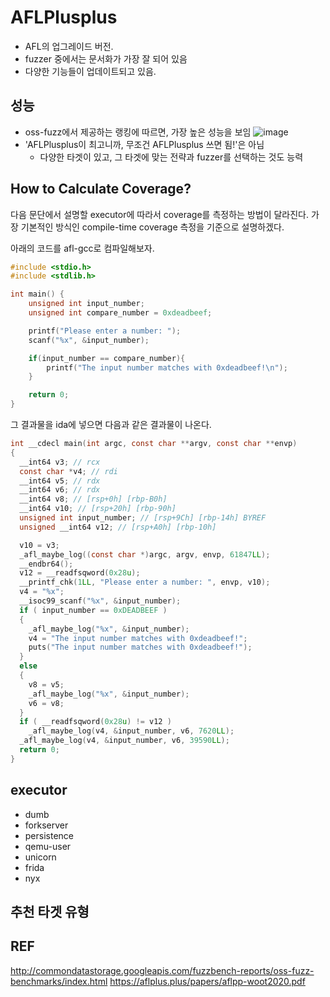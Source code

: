 # AFLPlusplus
- AFL의 업그레이드 버전. 
- fuzzer 중에서는 문서화가 가장 잘 되어 있음
- 다양한 기능들이 업데이트되고 있음.


## 성능
- oss-fuzz에서 제공하는 랭킹에 따르면, 가장 높은 성능을 보임
![image](https://github.com/JJY-sec/pwnsec-seminar/assets/64367280/c9e4cbe7-e2f1-4959-8e04-037a4edc1e0b)
- 'AFLPlusplus이 최고니까, 무조건 AFLPlusplus 쓰면 됨!'은 아님
  - 다양한 타겟이 있고, 그 타겟에 맞는 전략과 fuzzer를 선택하는 것도 능력

## How to Calculate Coverage?
다음 문단에서 설명할 executor에 따라서 coverage를 측정하는 방법이 달라진다. 가장 기본적인 방식인 compile-time coverage 측정을 기준으로 설명하겠다. 

아래의 코드를 afl-gcc로 컴파일해보자. 
```c
#include <stdio.h>
#include <stdlib.h>

int main() {
    unsigned int input_number;
    unsigned int compare_number = 0xdeadbeef;

    printf("Please enter a number: ");
    scanf("%x", &input_number);

    if(input_number == compare_number){
        printf("The input number matches with 0xdeadbeef!\n");
    }

    return 0;
}
```
그 결과물을 ida에 넣으면 다음과 같은 결과물이 나온다. 
```c
int __cdecl main(int argc, const char **argv, const char **envp)
{
  __int64 v3; // rcx
  const char *v4; // rdi
  __int64 v5; // rdx
  __int64 v6; // rdx
  __int64 v8; // [rsp+0h] [rbp-B0h]
  __int64 v10; // [rsp+20h] [rbp-90h]
  unsigned int input_number; // [rsp+9Ch] [rbp-14h] BYREF
  unsigned __int64 v12; // [rsp+A0h] [rbp-10h]

  v10 = v3;
  _afl_maybe_log((const char *)argc, argv, envp, 61847LL);
  __endbr64();
  v12 = __readfsqword(0x28u);
  __printf_chk(1LL, "Please enter a number: ", envp, v10);
  v4 = "%x";
  __isoc99_scanf("%x", &input_number);
  if ( input_number == 0xDEADBEEF )
  {
    _afl_maybe_log("%x", &input_number);
    v4 = "The input number matches with 0xdeadbeef!";
    puts("The input number matches with 0xdeadbeef!");
  }
  else
  {
    v8 = v5;
    _afl_maybe_log("%x", &input_number);
    v6 = v8;
  }
  if ( __readfsqword(0x28u) != v12 )
    _afl_maybe_log(v4, &input_number, v6, 7620LL);
  _afl_maybe_log(v4, &input_number, v6, 39590LL);
  return 0;
}
```



## executor 
- dumb
- forkserver
- persistence
- qemu-user
- unicorn
- frida
- nyx

## 추천 타겟 유형



## REF
http://commondatastorage.googleapis.com/fuzzbench-reports/oss-fuzz-benchmarks/index.html
https://aflplus.plus/papers/aflpp-woot2020.pdf
